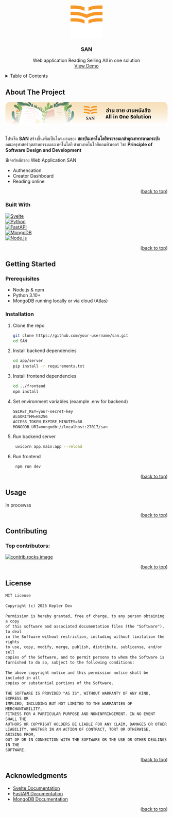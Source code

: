 <!-- Thank you README Teamplate from: https://github.com/othneildrew/Best-README-Template-->
<a id="readme-top"></a>

<!-- PROJECT LOGO -->
<br />
<div align="center">
  <a href="https://github.com/othneildrew/Best-README-Template">
    <img src="./app/frontend/public/SAN_White.svg" alt="Logo" width="100" height="100">
  </a>

  <h3 align="center">SAN</h3>

  <p align="center">
    Web application Reading Selling All in one solution
    <br />
    <a href="https://github.com/othneildrew/Best-README-Template">View Demo</a>
  </p>
</div>



<!-- TABLE OF CONTENTS -->
<details>
  <summary>Table of Contents</summary>
  <ol>
    <li>
      <a href="#about-the-project">About The Project</a>
      <ul>
        <li><a href="#built-with">Built With</a></li>
      </ul>
    </li>
    <li>
      <a href="#getting-started">Getting Started</a>
      <ul>
        <li><a href="#prerequisites">Prerequisites</a></li>
        <li><a href="#installation">Installation</a></li>
      </ul>
    </li>
    <li><a href="#usage">Usage</a></li>
    <li><a href="#roadmap">Roadmap</a></li>
    <li><a href="#contributing">Contributing</a></li>
    <li><a href="#license">License</a></li>
    <li><a href="#contact">Contact</a></li>
    <li><a href="#acknowledgments">Acknowledgments</a></li>
  </ol>
</details>



<!-- ABOUT THE PROJECT -->
## About The Project

<a href="https://github.com/othneildrew/Best-README-Template">
    <img src="./app/frontend/public/SAN_banner.png" alt="Logo" width="" height="">
  </a>
<br />
<br />

โปรเจ็ค **SAN** สร้างขึ้นเพื่อเป็นโครงงานของ **สถาบันเทคโนโลยีพระจอมเกล้าคุณทหารลาดกระบัง**  คณะครุศาสตร์อุตสาหกรรมและเทคโนโลยี  สาขาเทคโนโลยีคอมพิวเตอร์ วิชา **Principle of Software Design and Development**  

ฟีเจอร์หลักของ Web Application SAN
* Authencation
* Creator Dashboard
* Reading online

<p align="right">(<a href="#readme-top">back to top</a>)</p>



### Built With
[![Svelte](https://img.shields.io/badge/Svelte-%23FF3E00?style=for-the-badge&logo=svelte&logoColor=white)](https://svelte.dev/)  
[![Python](https://img.shields.io/badge/Python-%233776AB?style=for-the-badge&logo=python&logoColor=white)](https://www.python.org/)  
[![FastAPI](https://img.shields.io/badge/FastAPI-%2300ACC1?style=for-the-badge&logo=fastapi&logoColor=white)](https://fastapi.tiangolo.com/)  
[![MongoDB](https://img.shields.io/badge/MongoDB-%2347A248?style=for-the-badge&logo=mongodb&logoColor=white)](https://www.mongodb.com/)  
[![Node.js](https://img.shields.io/badge/Node.js-%23339933?style=for-the-badge&logo=node.js&logoColor=white)](https://nodejs.org/)

<p align="right">(<a href="#readme-top">back to top</a>)</p>



<!-- GETTING STARTED -->
## Getting Started


### Prerequisites


* Node.js & npm
* Python 3.10+
* MongoDB running locally or via cloud (Atlas)

### Installation

1. Clone the repo
   ```sh
   git clone https://github.com/your-username/san.git
   cd SAN
   ```
2. Install backend dependencies
   ```sh
   cd app/server
   pip install -r requirements.txt
   ```
4. Install frontend dependencies
   ```sh
   cd ../frontend
   npm install
   ```
5. Set environment variables (example .env for backend)
   ```env
   SECRET_KEY=your-secret-key
   ALGORITHM=HS256
   ACCESS_TOKEN_EXPIRE_MINUTES=60
   MONGODB_URI=mongodb://localhost:27017/san
   ```
6. Run backend server
   ```sh
    uvicorn app.main:app --reload
   ```
7. Run frontend 
   ```sh
    npm run dev
   ```
<p align="right">(<a href="#readme-top">back to top</a>)</p>



<!-- USAGE EXAMPLES -->
## Usage

In procewss

<p align="right">(<a href="#readme-top">back to top</a>)</p>



<!-- CONTRIBUTING -->
## Contributing


### Top contributors:

<a href="https://github.com/kepler-byte/SAN/graphs/contributors">
  <img src="https://contrib.rocks/image?repo=kepler-byte/SAN" alt="contrib.rocks image" />
</a>

<p align="right">(<a href="#readme-top">back to top</a>)</p>



<!-- LICENSE -->
## License

```
MIT License

Copyright (c) 2025 Kepler Dev

Permission is hereby granted, free of charge, to any person obtaining a copy
of this software and associated documentation files (the "Software"), to deal
in the Software without restriction, including without limitation the rights
to use, copy, modify, merge, publish, distribute, sublicense, and/or sell
copies of the Software, and to permit persons to whom the Software is
furnished to do so, subject to the following conditions:

The above copyright notice and this permission notice shall be included in all
copies or substantial portions of the Software.

THE SOFTWARE IS PROVIDED "AS IS", WITHOUT WARRANTY OF ANY KIND, EXPRESS OR
IMPLIED, INCLUDING BUT NOT LIMITED TO THE WARRANTIES OF MERCHANTABILITY,
FITNESS FOR A PARTICULAR PURPOSE AND NONINFRINGEMENT. IN NO EVENT SHALL THE
AUTHORS OR COPYRIGHT HOLDERS BE LIABLE FOR ANY CLAIM, DAMAGES OR OTHER
LIABILITY, WHETHER IN AN ACTION OF CONTRACT, TORT OR OTHERWISE, ARISING FROM,
OUT OF OR IN CONNECTION WITH THE SOFTWARE OR THE USE OR OTHER DEALINGS IN THE
SOFTWARE.
```

<p align="right">(<a href="#readme-top">back to top</a>)</p>


<!-- ACKNOWLEDGMENTS -->
## Acknowledgments
* [Svelte Documentation](https://svelte.dev/)
* [FastAPI Documentation](https://fastapi.tiangolo.com/)
* [MongoDB Documentation](https://www.mongodb.com/)

<p align="right">(<a href="#readme-top">back to top</a>)</p>



